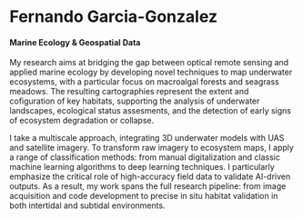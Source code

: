 # Fernando Garcia-Gonzalez

#### Marine Ecology & Geospatial Data

My research aims at bridging the gap between optical remote sensing and applied marine ecology by developing novel techniques to map underwater ecosystems, with a particular focus on macroalgal forests and seagrass meadows. The resulting cartographies represent the extent and cofiguration of key habitats, supporting the analysis of underwater landscapes, ecological status assesments, and the detection of early signs of ecosystem degradation or collapse.

I take a multiscale approach, integrating 3D underwater models with UAS and satellite imagery. To transform raw imagery to ecosystem maps, I apply a range of classification methods: from manual digitalization and classic machine learning algorithms to deep learning techniques. I particularly emphasize the critical role of high-accuracy field data to validate AI-driven outputs. As a result, my work spans the full research pipeline: from image acquisition and code development to precise in situ habitat validation in both intertidal and subtidal environments.

